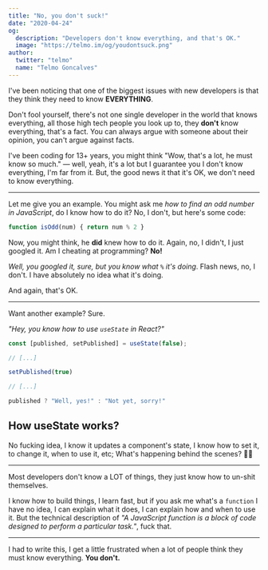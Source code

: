 ```yaml
---
title: "No, you don't suck!"
date: "2020-04-24"
og:
  description: "Developers don't know everything, and that's OK."
  image: "https://telmo.im/og/youdontsuck.png"
author:
  twitter: "telmo"
  name: "Telmo Goncalves"
---
```


I've been noticing that one of the biggest issues with new developers is that they think they need to know **EVERYTHING**.

Don't fool yourself, there's not one single developer in the world that knows everything, all those high tech people you look up to, they **don't** know everything, that's a fact. You can always argue with someone about their opinion, you can't argue against facts.

I've been coding for 13+ years, you might think "Wow, that's a lot, he must know so much." — well, yeah, it's a lot but I guarantee you I don't know everything, I'm far from it. But, the good news it that it's OK, we don't need to know everything.

---

Let me give you an example. You might ask me _how to find an odd number in JavaScript_, do I know how to do it? No, I don't, but here's some code:

```js
function isOdd(num) { return num % 2 }
```

Now, you might think, he **did** knew how to do it. Again, no, I didn't, I just googled it. Am I cheating at programming? **No!**

_Well, you googled it, sure, but you know what `%` it's doing_. Flash news, no, I don't. I have absolutely no idea what it's doing.

And again, that's OK.

---

Want another example? Sure.

_"Hey, you know how to use `useState` in React?"_

```js
const [published, setPublished] = useState(false);

// [...]

setPublished(true)

// [...]

published ? "Well, yes!" : "Not yet, sorry!"
```

## How useState works?

No fucking idea, I know it updates a component's state, I know how to set it, to change it, when to use it, etc; What's happening behind the scenes? 🤷‍♂️

---

Most developers don't know a LOT of things, they just know how to un-shit themselves.

I know how to build things, I learn fast, but if you ask me what's a `function` I have no idea, I can explain what it does, I can explain how and when to use it. But the technical description of _"A JavaScript function is a block of code designed to perform a particular task."_, fuck that.

---

I had to write this, I get a little frustrated when a lot of people think they must know everything. **You don't.**
